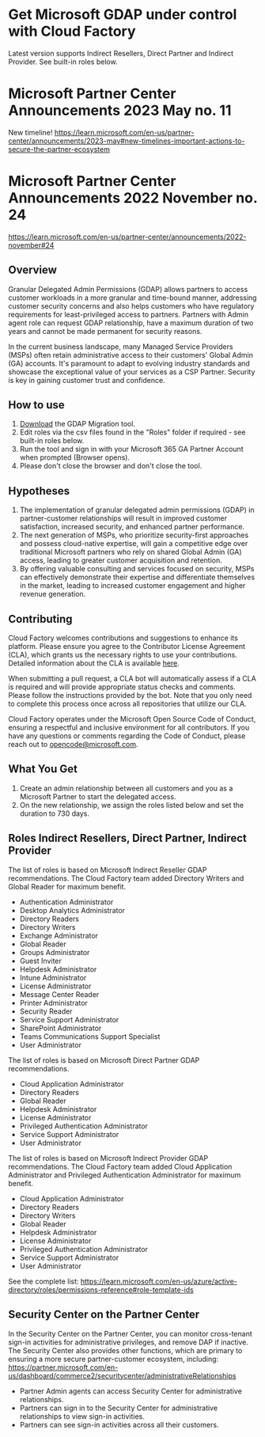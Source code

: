 # Get Microsoft GDAP under control with Cloud Factory
Latest version supports Indirect Resellers, Direct Partner and Indirect Provider. See built-in roles below.

# Microsoft Partner Center Announcements 2023 May no. 11
New timeline!
https://learn.microsoft.com/en-us/partner-center/announcements/2023-may#new-timelines-important-actions-to-secure-the-partner-ecosystem

# Microsoft Partner Center Announcements 2022 November no. 24 
https://learn.microsoft.com/en-us/partner-center/announcements/2022-november#24

## Overview
Granular Delegated Admin Permissions (GDAP) allows partners to access customer workloads in a more granular and time-bound manner, addressing customer security concerns and also helps customers who have regulatory requirements for least-privileged access to partners. Partners with Admin agent role can request GDAP relationship, have a maximum duration of two years and cannot be made permanent for security reasons.

In the current business landscape, many Managed Service Providers (MSPs) often retain administrative access to their customers' Global Admin (GA) accounts. It's paramount to adapt to evolving industry standards and showcase the exceptional value of your services as a CSP Partner. Security is key in gaining customer trust and confidence.

## How to use
1. [Download](https://github.com/cloudfactorydk/GDAPMigrationTool/releases) the GDAP Migration tool.
2. Edit roles via the csv files found in the "Roles" folder if required - see built-in roles below.
3. Run the tool and sign in with your Microsoft 365 GA Partner Account when prompted (Browser opens).
4. Please don't close the browser and don't close the tool.

## Hypotheses
1. The implementation of granular delegated admin permissions (GDAP) in partner-customer relationships will result in improved customer satisfaction, increased security, and enhanced partner performance.
2. The next generation of MSPs, who prioritize security-first approaches and possess cloud-native expertise, will gain a competitive edge over traditional Microsoft partners who rely on shared Global Admin (GA) access, leading to greater customer acquisition and retention.
3. By offering valuable consulting and services focused on security, MSPs can effectively demonstrate their expertise and differentiate themselves in the market, leading to increased customer engagement and higher revenue generation.

## Contributing
Cloud Factory welcomes contributions and suggestions to enhance its platform. Please ensure you agree to the Contributor License Agreement (CLA), which grants us the necessary rights to use your contributions. Detailed information about the CLA is available [here](https://cla.opensource.microsoft.com).

When submitting a pull request, a CLA bot will automatically assess if a CLA is required and will provide appropriate status checks and comments. Please follow the instructions provided by the bot. Note that you only need to complete this process once across all repositories that utilize our CLA.

Cloud Factory operates under the Microsoft Open Source Code of Conduct, ensuring a respectful and inclusive environment for all contributors. If you have any questions or comments regarding the Code of Conduct, please reach out to opencode@microsoft.com.

## What You Get
1. Create an admin relationship between all customers and you as a Microsoft Partner to start the delegated access.
2. On the new relationship, we assign the roles listed below and set the duration to 730 days.

## Roles Indirect Resellers, Direct Partner, Indirect Provider

The list of roles is based on Microsoft Indirect Reseller GDAP recommendations. The Cloud Factory team added Directory Writers and Global Reader for maximum benefit.

* Authentication Administrator
* Desktop Analytics Administrator
* Directory Readers
* Directory Writers
* Exchange Administrator
* Global Reader
* Groups Administrator
* Guest Inviter
* Helpdesk Administrator
* Intune Administrator
* License Administrator
* Message Center Reader
* Printer Administrator
* Security Reader
* Service Support Administrator
* SharePoint Administrator
* Teams Communications Support Specialist
* User Administrator

The list of roles is based on Microsoft Direct Partner GDAP recommendations. 

* Cloud Application Administrator
* Directory Readers
* Global Reader
* Helpdesk Administrator
* License Administrator
* Privileged Authentication Administrator
* Service Support Administrator
* User Administrator

The list of roles is based on Microsoft Indirect Provider GDAP recommendations. The Cloud Factory team added Cloud Application Administrator and Privileged Authentication Administrator for maximum benefit. 

* Cloud Application Administrator
* Directory Readers
* Directory Writers
* Global Reader
* Helpdesk Administrator
* License Administrator
* Privileged Authentication Administrator
* Service Support Administrator
* User Administrator

See the complete list:
https://learn.microsoft.com/en-us/azure/active-directory/roles/permissions-reference#role-template-ids


##  Security Center on the Partner Center

In the Security Center on the Partner Center, you can monitor cross-tenant sign-in activities for administrative privileges, and remove DAP if inactive. The Security Center also provides other functions, which are primary to ensuring a more secure partner-customer ecosystem, including:
https://partner.microsoft.com/en-us/dashboard/commerce2/securitycenter/administrativeRelationships

* Partner Admin agents can access Security Center for administrative relationships.
* Partners can sign in to the Security Center for administrative relationships to view sign-in activities.
* Partners can see sign-in activities across all their customers.
